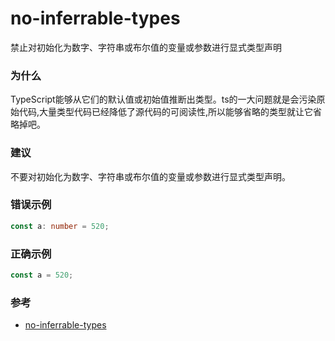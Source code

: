 # no-inferrable-types

禁止对初始化为数字、字符串或布尔值的变量或参数进行显式类型声明

### 为什么

TypeScript能够从它们的默认值或初始值推断出类型。ts的一大问题就是会污染原始代码,大量类型代码已经降低了源代码的可阅读性,所以能够省略的类型就让它省略掉吧。

### 建议

不要对初始化为数字、字符串或布尔值的变量或参数进行显式类型声明。

### 错误示例

```ts
const a: number = 520;
```

### 正确示例

```ts
const a = 520;
```

### 参考

- [no-inferrable-types](https://typescript-eslint.io/rules/no-inferrable-types)
